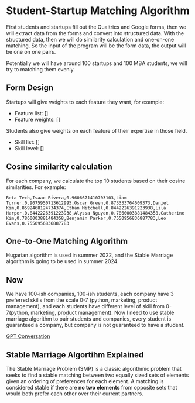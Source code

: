 # Student-Startup Matching Algorithm

First students and startups fill out the Qualtrics and Google forms, then we will extract data from the forms and convert into structured data. With the structured data, then we will do similarity calculation and one-on-one matching. So the input of the program will be the form data, the output will be one on one pairs.

Potentially we will have around 100 startups and 100 MBA students, we will try to matching them evenly.

## Form Design 
Startups will give weights to each feature they want, for example:
- Feature list: []
- Feature weights: []
  
Students also give weights on each feature of their expertise in those field.
- Skill list: []
- Skill level: []

## Cosine similarity calculation
For each company, we calculate the top 10 students based on their cosine similarities. For example:
```csv
Beta Tech,Isaac Rivera,0.9606671410703103,Liam Turner,0.9075950713612995,Oscar Green,0.873333764609373,Daniel Kim,0.8592468124734374,Ethan Mitchell,0.8442226391223938,Lila Harper,0.8442226391223938,Alyssa Nguyen,0.7860003881484358,Catherine Kim,0.7860003881484358,Benjamin Parker,0.7550956836887783,Leo Evans,0.7550956836887783
```

## One-to-One Matching Algorithm
Hugarian algorithm is used in summer 2022, and the Stable Marriage algorithm is going to be used in summer 2024.

## Now
We have 100-ish companies, 100-ish students, each company have 3 preferred skills  from the scale 0-7 (python, marketing, product management), and each students have different level of skill from 0-7(python, marketing, product management). Now I need to use stable marriage algorithm to pair students and companies, every student is guaranteed a company, but company is not guaranteed to have a student. 

[GPT Conversation](https://chatgpt.com/share/6651da2b-bb0a-40ca-8721-42bfe76579e5)

## Stable Marriage Algortihm Explained
The Stable Marriage Problem (SMP) is a classic algorithmic problem that seeks to find a stable matching between two equally sized sets of elements given an ordering of preferences for each element. A matching is considered stable if there are **no two elements** from opposite sets that would both prefer each other over their current partners.

